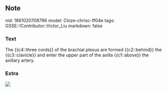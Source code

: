 ## Note
nid: 1661020708796
model: Cloze-chrisc-ff04e
tags: GSSE::!Contributor::Victor_Liu
markdown: false

### Text
The {{c4::three cords}} of the brachial plexus are formed {{c2::behind}} the {{c3::clavicle}} and enter the upper part of the axilla {{c1::above}} the axillary artery.

### Extra
<img src="paste-7173604af680ba9f1f7bfc7ac8fd68a315de7dae.jpg">
